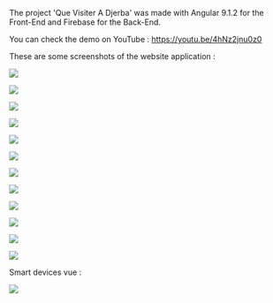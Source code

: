 
The project 'Que Visiter A Djerba' was made with Angular 9.1.2
for the Front-End and Firebase for the Back-End.

You can check the demo on YouTube : https://youtu.be/4hNz2jnu0z0

These are some screenshots of the website application :

![](src/assets/screenshots/1.png)


![](src/assets/screenshots/12.png)


![](src/assets/screenshots/11.png)


![](src/assets/screenshots/2.png)


![](src/assets/screenshots/3.png)


![](src/assets/screenshots/4.png)


![](src/assets/screenshots/5.png)


![](src/assets/screenshots/6.png)


![](src/assets/screenshots/7.png)


![](src/assets/screenshots/8.png)


![](src/assets/screenshots/9.png)


![](src/assets/screenshots/10.png)


Smart devices vue :

![](src/assets/screenshots/13.png)
